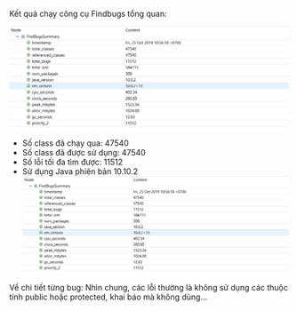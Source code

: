 Kết quả chạy công cụ Findbugs tổng quan:

![alt text](https://github.com/hunglq-teko/TestReport/blob/master/findbugs_summary.png)
-	Số class đã chạy qua: 47540 
-	Số class đã được sử dụng: 47540
-	Số lỗi tối đa tìm được: 11512 
-	Sử dụng Java phiên bản 10.10.2 
![alt text](https://github.com/hunglq-teko/TestReport/blob/master/findbugs_summary.png)

Về chi tiết từng bug:
Nhìn chung, các lỗi thường là không sử dụng các thuộc tính public hoặc protected, khai báo mà không dùng...
